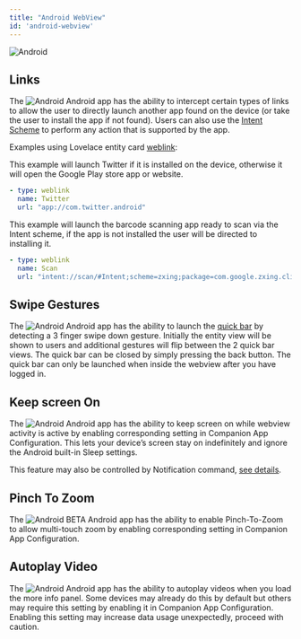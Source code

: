 ```yaml
---
title: "Android WebView"
id: 'android-webview'
---
```



![Android](/assets/android.svg)

## Links

The ![Android](/assets/android.svg) Android app has the ability to intercept certain types of links to allow the user to directly launch another app found on the device (or take the user to install the app if not found). Users can also use the [Intent Scheme](https://developer.chrome.com/docs/multidevice/android/intents/#syntax) to perform any action that is supported by the app.

Examples using Lovelace entity card [weblink](https://www.home-assistant.io/lovelace/entities/#weblink):

This example will launch Twitter if it is installed on the device, otherwise it will open the Google Play store app or website.
```yaml
- type: weblink
  name: Twitter
  url: "app://com.twitter.android"
```

This example will launch the barcode scanning app ready to scan via the Intent scheme, if the app is not installed the user will be directed to installing it.
```yaml
- type: weblink
  name: Scan
  url: "intent://scan/#Intent;scheme=zxing;package=com.google.zxing.client.android;end"
```

## Swipe Gestures

The ![Android](/assets/android.svg) Android app has the ability to launch the [quick bar](https://www.home-assistant.io/docs/tools/quick-bar/) by detecting a 3 finger swipe down gesture. Initially the entity view will be shown to users and additional gestures will flip between the 2 quick bar views. The quick bar can be closed by simply pressing the back button. The quick bar can only be launched when inside the webview after you have logged in.

## Keep screen On
The ![Android](/assets/android.svg) Android app has the ability to keep screen on while webview activity is active by enabling corresponding setting in Companion App Configuration. This lets your device’s screen stay on indefinitely and ignore the Android built-in Sleep settings.

This feature may also be controlled by Notification command, [see details](https://companion.home-assistant.io/docs/notifications/notification-commands#screen-on).

## Pinch To Zoom
The ![Android](/assets/android.svg) <span class="beta">BETA</span> Android app has the ability to enable Pinch-To-Zoom to allow multi-touch zoom by enabling corresponding setting in Companion App Configuration. 

## Autoplay Video
The ![Android](/assets/android.svg) Android app has the ability to autoplay videos when you load the more info panel. Some devices may already do this by default but others may require this setting by enabling it in Companion App Configuration. Enabling this setting may increase data usage unexpectedly, proceed with caution.

